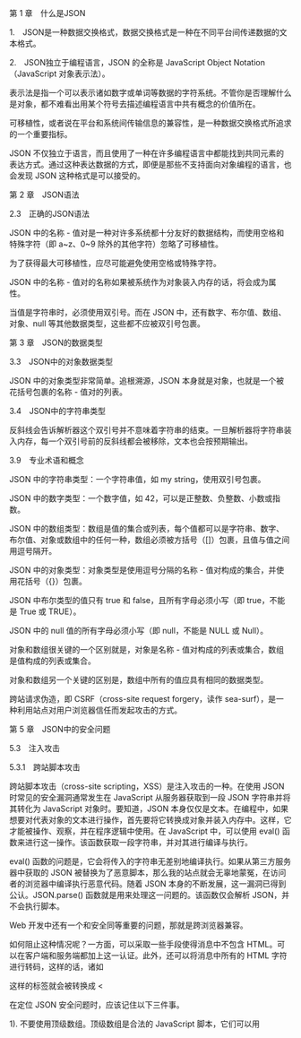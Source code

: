  



第 1 章　什么是JSON

1.　JSON是一种数据交换格式，数据交换格式是一种在不同平台间传递数据的文本格式。

2.　JSON独立于编程语言，JSON 的全称是 JavaScript Object Notation（JavaScript 对象表示法）。

表示法是指一个可以表示诸如数字或单词等数据的字符系统。不管你是否理解什么是对象，都不难看出用某个符号去描述编程语言中共有概念的价值所在。

可移植性，或者说在平台和系统间传输信息的兼容性，是一种数据交换格式所追求的一个重要指标。

 JSON 不仅独立于语言，而且使用了一种在许多编程语言中都能找到共同元素的表达方式。通过这种表达数据的方式，即便是那些不支持面向对象编程的语言，也会发现 JSON 这种格式是可以接受的。



第 2 章　JSON语法

2.3　正确的JSON语法

JSON 中的名称 - 值对是一种对许多系统都十分友好的数据结构，而使用空格和特殊字符（即 a~z、0~9 除外的其他字符）忽略了可移植性。

为了获得最大可移植性，应尽可能避免使用空格或特殊字符。

JSON 中的名称 - 值对的名称如果被系统作为对象装入内存的话，将会成为属性。

当值是字符串时，必须使用双引号。而在 JSON 中，还有数字、布尔值、数组、对象、null 等其他数据类型，这些都不应被双引号包裹。



第 3 章　JSON的数据类型

3.3　JSON中的对象数据类型

JSON 中的对象类型非常简单。追根溯源，JSON 本身就是对象，也就是一个被花括号包裹的名称 - 值对的列表。



3.4　JSON中的字符串类型

反斜线会告诉解析器这个双引号并不意味着字符串的结束。一旦解析器将字符串装入内存，每一个双引号前的反斜线都会被移除，文本也会按预期输出。



3.9　专业术语和概念

JSON 中的字符串类型：一个字符串值，如 my string，使用双引号包裹。

JSON 中的数字类型：一个数字值，如 42，可以是正整数、负整数、小数或指数。

JSON 中的数组类型：数组是值的集合或列表，每个值都可以是字符串、数字、布尔值、对象或数组中的任何一种，数组必须被方括号（[]）包裹，且值与值之间用逗号隔开。

JSON 中的对象类型：对象类型是使用逗号分隔的名称 - 值对构成的集合，并使用花括号（{}）包裹。

JSON 中布尔类型的值只有 true 和 false，且所有字母必须小写（即 true，不能是 True 或 TRUE）。

JSON 中的 null 值的所有字母必须小写（即 null，不能是 NULL 或 Null）。



对象和数组很关键的一个区别就是，对象是名称 - 值对构成的列表或集合，数组是值构成的列表或集合。

对象和数组另一个关键的区别是，数组中所有的值应具有相同的数据类型。

跨站请求伪造，即 CSRF（cross-site request forgery，读作 sea-surf），是一种利用站点对用户浏览器信任而发起攻击的方式。



第 5 章　JSON中的安全问题

5.3　注入攻击

5.3.1　跨站脚本攻击

跨站脚本攻击（cross-site scripting，XSS）是注入攻击的一种。在使用 JSON 时常见的安全漏洞通常发生在 JavaScript 从服务器获取到一段 JSON 字符串并将其转化为 JavaScript 对象时。要知道，JSON 本身仅仅是文本。在编程中，如果想要对代表对象的文本进行操作，首先要将它转换成对象并装入内存中。这样，它才能被操作、观察，并在程序逻辑中使用。在 JavaScript 中，可以使用 eval() 函数来进行这一操作。该函数获取一段字符串，并对其进行编译与执行。



eval() 函数的问题是，它会将传入的字符串无差别地编译执行。如果从第三方服务器中获取的 JSON 被替换为了恶意脚本，那么我的站点就会无辜地蒙冤，在访问者的浏览器中编译执行恶意代码。随着 JSON 本身的不断发展，这一漏洞已得到公认。JSON.parse() 函数就是用来处理这一问题的。该函数仅会解析 JSON，并不会执行脚本。



Web 开发中还有一个和安全同等重要的问题，那就是跨浏览器兼容。

如何阻止这种情况呢？一方面，可以采取一些手段使得消息中不包含 HTML。可以在客户端和服务端都加上这一认证。此外，还可以将消息中所有的 HTML 字符进行转码，这样的话，诸如 <div> 这样的标签就会被转换成 <



在定位 JSON 安全问题时，应该记住以下三件事。

1). 不要使用顶级数组。顶级数组是合法的 JavaScript 脚本，它们可以用 <script> 标签链接并使用。

2). 对于不想公开的资源，仅允许使用 HTTP POST 方法请求，而不是 GET 方法。GET 方法可以通过 URL 来请求，甚至可以放在 <script> 标签中。

3). 使用 JSON.parse() 来代替 eval()。eval() 函数会将传入的字符串编译并执行，这会让你的代码易被攻击。应仅使用 JSON.parse() 来解析 JSON 数据。



第 6 章　JavaScript中的XMLHttpRequest与Web API

6.1　Web API

在 JavaScript 的异步操作中，主进程指 Web 浏览器的显示进程。

这里提到的 JavaScript 中的异步（后台）操作被称为 AJAX。AJAX 的全称是 Asynchronous JavaScript and XML（异步的 JavaScript 和 XML）。当在幕后请求 JSON 数据时，这从技术上讲可以被称为异步的 JavaScript 和 JSON（AJAJ）。然而，AJAX这个专有名词使用的时间已经很久了，所以很多时候，与其说它是一个首字母缩写，不如说是用来描述 JavaScript 中的任何一种异步操作。



6.2　JavaScript中的XMLHttpRequest对象

我们主要关注 XMLHttpRequest 中的以下这些可用的函数：

open（method，url，async（可选），user（可选），password（可选））

send()

以及下面这些属性：

onreadystatechange：可以在代码中给它赋值为一个函数（属性的函数值是一个时间处理函数。）

readyState：返回一个 0~4 的值，用来表示状态码

status：返回 HTTP 状态码（如 200 表示请求成功）

responseText：当请求成功时，该属性会包含作为文本的响应体（如我们请求的 JSON）



属性的值可以是一个函数。因为 JavaScript 中的函数也是一类对象。对象是一类数据，因此它可以被赋值给一个变量（属性）、修改和传递。在编程中，这种情况称为函数是一等公民。onreadystatechange 的值应该是一个函数。



序列化是将对象转换成文本的过程，反序列化是将文本转换成对象的过程。

JSON.parse() 进行反序列化操作。

 JSON.stringify() 对 JSON 进行序列化。



onreadystatechange 属性的函数值是一个时间处理函数。

0 表示未发送， open() 函数还没有执行

1 表示已发送，open() 函数已执行，但 send() 函数还没有执行

2 表示接收到头部，表示 send() 函数已执行且头部和状态码都可以获取了

3 表示解析中，表示头部已经收到，但响应体正在解析中

4 表示完成，表示请求完成，包括响应头和响应体的内容都已经接收到了



6.3　混乱的关系与共享的规则



有些开发人员可以连续多年通过 JavaScript 的 AJAX 技术向公共 API 发送请求，而不会受到同源策略的影响。这是因为这些公共 API 的开发者在他们的服务器上实现了跨域资源共享（cross-origin resource sharing，CORS）。这些服务器会在响应头额外加上一些带有 Access-Control-Allow 前缀的属性（示例 6-8）。

Access-Control-Allow-Credentials:true

Access-Control-Allow-Methods:GET, POST

Access-Control-Allow-Origin:*

本例中，此处包含一个星号（*）。它表示任意域名都是允许的



同源策略：出于安全的考虑，浏览器仅会请求同一个域的脚本。

跨域资源共享（CORS）：通过设置响应头，使得跨域请求资源（如 JSON 文档）可以成功。



第 7 章　JSON与客户端框架



这种节约时间、专注重点的框架在计算机科学中也被称为抽象化工具。

通常情况下，他们被称为 JavaScript 库或工具包。它们都在复杂的系统和手头的任务之间创建了一个抽象层。它们大都提供了便于使用的 HTML 文档对象模型（document object model，DOM）操作方法，或是专注于创建成熟的客户端 Web 应用程序。



7.1　jQuery和JSON

jQuery（http://jquery.com/）是一种允许开发者专注于操作 DOM 构建功能的抽象化工具。DOM 为我们和 HTML 页面产生交互提供了便利。在这一模型中，底层的 HTML 可以被当作具有许多可以枚举、获取和操作的字节点的对象来处理。



jQuery.parseJSON() 函数所起的作用远不是一行代码能说明的。如果研究 jQuery 库中对应的源码，会发现它会先尝试使用原生的 JSON.parse() 函数。如果浏览器不支持，它会使用和 eval() 功能类似的 new Function()。同时，它会对一些不合法的字符进行检测，如果发现其中有注入攻击的威胁，就会抛出错误。



7.2　AngularJS

jQuery 框架是为 DOM 操作服务的抽象化工具。AngularJS 框架（http://angularjs.org/）是专注于创建单页应用的抽象化工具。与传统的多页方式不同，单页 Web 应用致力于为用户提供无缝交互的应用体验。

jQuery 是一款提供了 JSON 请求和解析功能的能够缩短开发时间的抽象化工具。同时它还解决了跨浏览器兼容问题。



angular.module('myApp', [])

  .controller('myAppController', function(http) {

  $http.get('http://api.openweathermap.org/data/2.5/

   weather?lat=35&lon=139').

​    success(function(data, status, headers, config) {

​          $scope.weatherData = data;

​    });

});



第 8 章　JSON与NoSQL

8.3　专业术语和概念

关系型数据库：一种将存储的数据用可以辨识的关系进行结构化存储的数据库。

NoSQL 数据库：一种不通过存储数据间的关系来存储的数据库。

CouchDB：一种面向文档的 NoSQL 数据库存储类型，使用 JSON 文档的形式来存储数据。



在关系型数据库中，常常会存在表、列、行以及它们之间的关系，其中会用到主键和外键。

NoSQL 数据库有许多种，它们拥有与传统的关系型模型不同的数据存储与利用方法。



CouchDB，以下是需要记住的重点。

它是一种面向文档的 NoSQL 数据库。

它存储和管理 JSON 文档。

它会在存储与获取数据的同时维护好数据的结构。

它使用基于 HTTP 的 API 来获取作为 JSON 文档资源的数据。

它使用 JavaScript 作为查询语言，且通过视图的 map 和 reduce 方法来跨 API 获取数据。



由于多数系统都使用对象来为数据建模，所以 JSON 作为数据交换格式非常流行。
